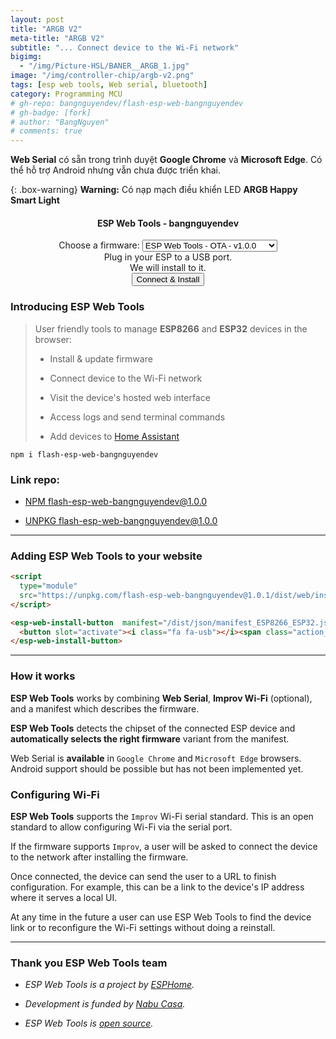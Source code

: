 ```yaml
---
layout: post
title: "ARGB V2"
meta-title: "ARGB V2"
subtitle: "... Connect device to the Wi-Fi network"
bigimg:
  - "/img/Picture-HSL/BANER__ARGB_1.jpg"
image: "/img/controller-chip/argb-v2.png"
tags: [esp web tools, Web serial, bluetooth]
category: Programming MCU
# gh-repo: bangnguyendev/flash-esp-web-bangnguyendev
# gh-badge: [fork]
# author: "BangNguyen"
# comments: true
---
```

**Web Serial** có sẵn trong trình duyệt **Google Chrome** và **Microsoft Edge**. Có thể hỗ trợ Android nhưng vẫn chưa được triển khai.

<!-- Sử dụng cho button class="action action--button" -->
<link rel="stylesheet" href="/dist/css/main-bio.css"> 

{: .box-warning}
**Warning:** Có nạp mạch điều khiển LED **ARGB Happy Smart Light**

<div style="text-align: center;">
  <h4>ESP Web Tools - bangnguyendev</h4>
  <!-- Lựa chọn các option -->
  <div>
    <label for="optiongroup">Choose a firmware:</label>
    <select id="optiongroup">
      <optgroup label="Example ESP Web Tools - OTA">
        <option value="/dist/json/manifest_ESP8266_ESP32.json">ESP Web Tools - OTA - v1.0.0</option>
      </optgroup>
      <optgroup label="Ươm mầm lập trình nhí">
        <option value="/dist/json/manifest_UOMMAMLAPTRINHNHI.json">UMLTN - Yolo Bit - v1.12.0</option>
      </optgroup>
    </select>
  </div>
  Plug in your ESP to a USB port. <br>We will install <span style="font-weight: bold;" id="verstr"></span> to it.<br>
  <!-- Button install ESP -->
  <esp-web-install-button id="espInstallButton">
  <button class="action action--button" slot="activate"><i class="fa fa-usb"></i><span class="action__text">Connect & Install</span></button>
  </esp-web-install-button>
</div>

### Introducing ESP Web Tools

>User friendly tools to manage **ESP8266** and **ESP32** devices in the browser:
>
>- Install & update firmware
>
>- Connect device to the Wi-Fi network
>
>- Visit the device's hosted web interface
>
>- Access logs and send terminal commands
>
>- Add devices to [Home Assistant](https://www.home-assistant.io/)

```
npm i flash-esp-web-bangnguyendev
```
### Link repo:

- [NPM flash-esp-web-bangnguyendev@1.0.0](https://www.npmjs.com/package/flash-esp-web-bangnguyendev)

- [UNPKG flash-esp-web-bangnguyendev@1.0.0](https://unpkg.com/browse/flash-esp-web-bangnguyendev@1.0.0/)


-----------------------------

### Adding ESP Web Tools to your website

```html
<script
  type="module"
  src="https://unpkg.com/flash-esp-web-bangnguyendev@1.0.1/dist/web/install-button.js?module">
</script>

<esp-web-install-button  manifest="/dist/json/manifest_ESP8266_ESP32.json">
  <button slot="activate"><i class="fa fa-usb"></i><span class="action__text">Connect & Install</span></button>
</esp-web-install-button>

```

-----------------------------

### How it works

**ESP Web Tools** works by combining **Web Serial**, **Improv Wi-Fi** (optional), and a manifest which describes the firmware. 

**ESP Web Tools** detects the chipset of the connected ESP device and **automatically selects the right firmware** variant from the manifest.

Web Serial is **available** in `Google Chrome` and `Microsoft Edge` browsers. Android support should be possible but has not been implemented yet.

### Configuring Wi-Fi

**ESP Web Tools** supports the `Improv` Wi-Fi serial standard. This is an open standard to allow configuring Wi-Fi via the serial port.

If the firmware supports `Improv`, a user will be asked to connect the device to the network after installing the firmware. 

Once connected, the device can send the user to a URL to finish configuration. For example, this can be a link to the device's IP address where it serves a local UI.

At any time in the future a user can use ESP Web Tools to find the device link or to reconfigure the Wi-Fi settings without doing a reinstall.

-----------------------------

### Thank you ESP Web Tools team

- *ESP Web Tools is a project by [ESPHome](https://esphome.io/).*

- *Development is funded by [Nabu Casa](https://www.nabucasa.com/).*

- *ESP Web Tools is [open source](https://github.com/esphome/esp-web-tools).*




<script>
document.addEventListener("DOMContentLoaded", function() {
  var optiongroup = document.getElementById("optiongroup");
  var espButton = document.getElementById("espInstallButton");
  

  
  // Thiết lập mặc định cho option đầu tiên
  espButton.setAttribute("manifest", optiongroup.options[0].value);
  document.getElementById('verstr').textContent = optiongroup.options[0].text;

  // Lắng nghe sự kiện khi người dùng thay đổi tùy chọn
  optiongroup.addEventListener("change", function() {
    var selectedManifest = this.value;
    
    if (!selectedManifest) {
      // Nếu không có tùy chọn nào được chọn, sử dụng tùy chọn đầu tiên
      espButton.setAttribute("manifest", optiongroup.options[0].value);
      document.getElementById('verstr').textContent = optiongroup.options[0].text;
    } else {
      // Sử dụng tùy chọn được chọn
      espButton.setAttribute("manifest", selectedManifest);
      document.getElementById('verstr').textContent = optiongroup.options[optiongroup.selectedIndex].text;
    }
  });
});
</script>

<script
  type="module"
  src="https://unpkg.com/flash-esp-web-bangnguyendev@1.0.1/dist/web/install-button.js?module">
</script>
